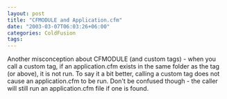 ```yaml
---
layout: post
title: "CFMODULE and Application.cfm"
date: "2003-03-07T06:03:26+06:00"
categories: ColdFusion 
tags: 
---
```


Another misconception about CFMODULE (and custom tags) - when you call a custom tag, if an application.cfm exists in the same folder as the tag (or above), it is not run. To say it a bit better, calling a custom tag does not cause an application.cfm to be run. Don't be confused though - the caller will still run an application.cfm file if one is found.